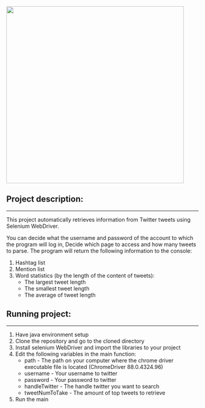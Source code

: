<img width="465"  src="https://user-images.githubusercontent.com/57325378/111080506-7179b900-8507-11eb-813c-39d8c3813b75.png">

## Project description:
***
This project automatically retrieves information from Twitter tweets using Selenium WebDriver.

You can decide what the username and password of the account to which the program will log in,
Decide which page to access and how many tweets to parse.
The program will return the following information to the console:
1. Hashtag list
2. Mention list
3. Word statistics (by the length of the content of tweets): 
   * The largest tweet length
   * The smallest tweet length
   * The average of tweet length

## Running project:
***
1. Have java environment setup
2. Clone the repository and go to the cloned directory
3. Install selenium WebDriver and import the libraries to your project
4. Edit the following variables in the main function:
   * path - The path on your computer where the chrome driver executable file is located (ChromeDriver 88.0.4324.96)
   * username - Your username to twitter
   * password - Your password to twitter
   * handleTwitter - The handle twitter you want to search
   * tweetNumToTake - The amount of top tweets to retrieve
5. Run the main
